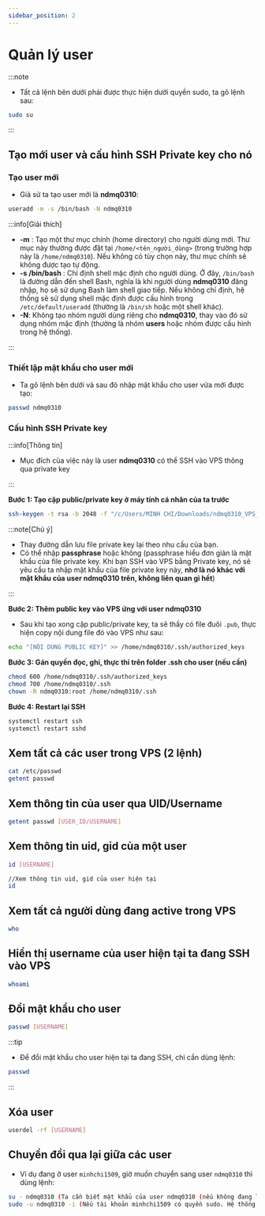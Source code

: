 ```yaml
---
sidebar_position: 2
---
```


# Quản lý user

:::note

- Tất cả lệnh bên dưới phải được thực hiện dưới quyền sudo, ta gõ lệnh sau:

```bash
sudo su
```

:::

## Tạo mới user và cấu hình SSH Private key cho nó

### Tạo user mới

- Giả sử ta tạo user mới là **ndmq0310**:

```bash
useradd -m -s /bin/bash -N ndmq0310
```

:::info[Giải thích]

- **-m** : Tạo một thư mục chính (home directory) cho người dùng mới. Thư mục này thường được đặt tại `/home/<tên_người_dùng>` (trong trường hợp này là `/home/ndmq0310`). Nếu không có tùy chọn này, thư mục chính sẽ không được tạo tự động.
- **-s /bin/bash** : Chỉ định shell mặc định cho người dùng. Ở đây, `/bin/bash` là đường dẫn đến shell Bash, nghĩa là khi người dùng **ndmq0310** đăng nhập, họ sẽ sử dụng Bash làm shell giao tiếp. Nếu không chỉ định, hệ thống sẽ sử dụng shell mặc định được cấu hình trong `/etc/default/useradd` (thường là `/bin/sh` hoặc một shell khác).
- **-N**: Không tạo nhóm người dùng riêng cho **ndmq0310**, thay vào đó sử dụng nhóm mặc định (thường là nhóm **users** hoặc nhóm được cấu hình trong hệ thống).

:::

### Thiết lập mật khẩu cho user mới

- Ta gõ lệnh bên dưới và sau đó nhập mật khẩu cho user vừa mới được tạo:

```bash
passwd ndmq0310
```

### Cấu hình SSH Private key

:::info[Thông tin]

- Mục đích của việc này là user **ndmq0310** có thể SSH vào VPS thông qua private key

:::

**Bước 1: Tạo cặp public/private key ở máy tính cá nhân của ta trước**

```bash
ssh-keygen -t rsa -b 2048 -f "/c/Users/MINH CHI/Downloads/ndmq0310_VPS_SSH_Key"
```

:::note[Chú ý]

- Thay đường dẫn lưu file private key lại theo nhu cầu của bạn.
- Có thể nhập **passphrase** hoặc không (passphrase hiểu đơn giản là mật khẩu của file private key. Khi bạn SSH vào VPS bằng Private key, nó sẽ yêu cầu ta nhập mật khẩu của file private key này, **nhớ là nó khác với mật khẩu của user ndmq0310 trên, không liên quan gì hết**)

:::

**Bước 2: Thêm public key vào VPS ứng với user ndmq0310**

- Sau khi tạo xong cặp public/private key, ta sẽ thấy có file đuôi `.pub`, thực hiện copy nội dung file đó vào VPS như sau:

```bash
echo "[NỘI DUNG PUBLIC KEY]" >> /home/ndmq0310/.ssh/authorized_keys
```

**Bước 3: Gán quyền đọc, ghi, thực thi trên folder .ssh cho user (nếu cần)**

```bash
chmod 600 /home/ndmq0310/.ssh/authorized_keys
chmod 700 /home/ndmq0310/.ssh
chown -R ndmq0310:root /home/ndmq0310/.ssh
```

**Bước 4: Restart lại SSH**

```bash
systemctl restart ssh
systemctl restart sshd
```

## Xem tất cả các user trong VPS (2 lệnh)

```bash
cat /etc/passwd
getent passwd
```

## Xem thông tin của user qua UID/Username

```bash
getent passwd [USER_ID/USERNAME]
```

## Xem thông tin uid, gid của một user

```bash
id [USERNAME]

//Xem thông tin uid, gid của user hiện tại
id
```

## Xem tất cả người dùng đang active trong VPS

```bash
who
```

## Hiển thị username của user hiện tại ta đang SSH vào VPS

```bash
whoami
```

## Đổi mật khẩu cho user

```bash
passwd [USERNAME]
```

:::tip

- Để đổi mật khẩu cho user hiện tại ta đang SSH, chỉ cần dùng lệnh:

```bash
passwd
```

:::

## Xóa user

```bash
userdel -rf [USERNAME]
```

## Chuyển đổi qua lại giữa các user

- Ví dụ đang ở user `minhchi1509`, giờ muốn chuyển sang user `ndmq0310` thì dùng lệnh:

```bash
su - ndmq0310 (Ta cần biết mật khẩu của user ndmq0310 (nếu không đang là root).)
sudo -u ndmq0310 -i (Nếu tài khoản minhchi1509 có quyền sudo. Hệ thống không yêu cầu ta nhập mật khẩu của ndmq0310, mà chỉ có thể yêu cầu mật khẩu sudo nếu chưa xác thực gần đây.)
```

